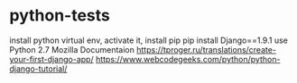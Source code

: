 # python-tests
install python virtual env, activate it, install pip
pip install Django==1.9.1 use Python 2.7
Mozilla Documentaion 
https://tproger.ru/translations/create-your-first-django-app/
https://www.webcodegeeks.com/python/python-django-tutorial/
